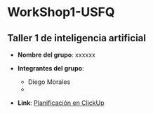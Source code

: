 # WorkShop1-USFQ
## Taller 1 de inteligencia artificial

- **Nombre del grupo**: xxxxxx
- **Integrantes del grupo**:
  * Diego Morales
  * 

- **Link**: [Planificación en ClickUp](https://app.clickup.com/xxxxxx)
